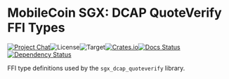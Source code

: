 # MobileCoin SGX: DCAP QuoteVerify FFI Types

[![Project Chat][chat-image]][chat-link]<!--
-->![License][license-image]<!--
-->![Target][target-image]<!--
-->[![Crates.io][crate-image]][crate-link]<!--
-->[![Docs Status][docs-image]][docs-link]<!--
-->[![Dependency Status][deps-image]][deps-link]

FFI type definitions used by the `sgx_dcap_quoteverify` library.

[chat-image]: https://img.shields.io/discord/844353360348971068?style=flat-square
[chat-link]: https://mobilecoin.chat
[license-image]: https://img.shields.io/crates/l/mc-sgx-dcap-quoteverify-sys-types?style=flat-square
[target-image]: https://img.shields.io/badge/target-any-brightgreen?style=flat-square
[crate-image]: https://img.shields.io/crates/v/mc-sgx-dcap-quoteverify-sys-types.svg?style=flat-square
[crate-link]: https://crates.io/crates/mc-sgx-dcap-quoteverify-sys-types
[docs-image]: https://img.shields.io/docsrs/mc-sgx-dcap-quoteverify-sys-types?style=flat-square
[docs-link]: https://docs.rs/crate/mc-sgx-dcap-quoteverify-sys-types
[deps-image]: https://deps.rs/crate/mc-sgx-dcap-quoteverify-sys-types/0.4.2/status.svg?style=flat-square
[deps-link]: https://deps.rs/crate/mc-sgx-dcap-quoteverify-sys-types/0.4.2
